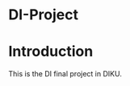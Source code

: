 # DI-Project
<!-- designing interaction assignment  -->

# Introduction
This is the DI final project in DIKU.
